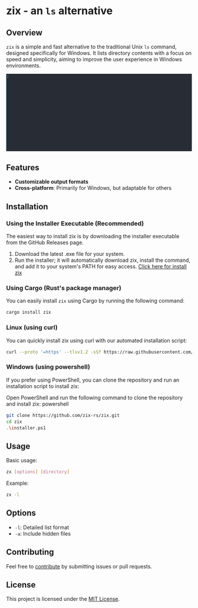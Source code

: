 # zix - an `ls` alternative
## Overview
`zix` is a simple and fast alternative to the traditional Unix `ls` command, designed specifically for Windows. It lists directory contents with a focus on speed and simplicity, aiming to improve the user experience in Windows environments.

![zix gif](./assets/zix.gif)

## Features
- **Customizable output formats**
- **Cross-platform**: Primarily for Windows, but adaptable for others

## Installation

### Using the Installer Executable (Recommended)
The easiest way to install zix is by downloading the installer executable from the GitHub Releases page.
1. Download the latest .exe file for your system.
2. Run the installer; it will automatically download zix, install the command, and add it to your system's PATH for easy access.
[Click here for install zix](https://github.com/zix-rs/zix/releases/download/v0.0.6/zix-installer.exe)

### Using Cargo (Rust's package manager)
You can easily install `zix` using Cargo by running the following command:

```bash
cargo install zix
```
### Linux (using curl)
You can quickly install zix using curl with our automated installation script:
```bash
curl --proto '=https' --tlsv1.2 -sSf https://raw.githubusercontent.com/zix-rs/zix/refs/heads/main/scripts/install.sh | sh
```

### Windows (using powershell)
If you prefer using PowerShell, you can clone the repository and run an installation script to install zix:

Open PowerShell and run the following command to clone the repository and install zix:
powershell

```bash
git clone https://github.com/zix-rs/zix.git
cd zix
.\installer.ps1
```

## Usage
Basic usage:
```bash
zx [options] [directory]
```

Example:
```bash
zx -l
```

## Options
- `-l`: Detailed list format
- `-a`: Include hidden files

## Contributing
Feel free to [contribute](./CONTRIBUTING.md) by submitting issues or pull requests.


## License
This project is licensed under the [MIT License](./LICENSE).
